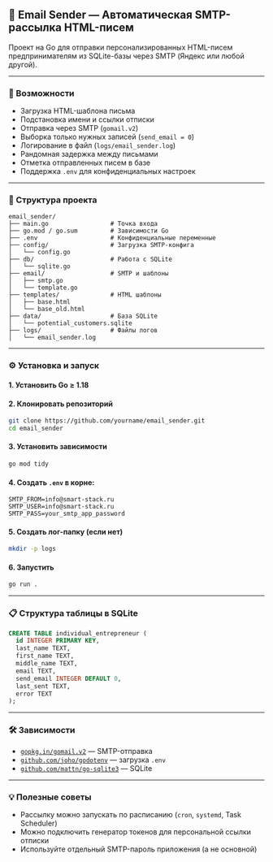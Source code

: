 ## 📧 Email Sender — Автоматическая SMTP-рассылка HTML-писем

Проект на Go для отправки персонализированных HTML-писем предпринимателям из SQLite-базы через SMTP (Яндекс или любой другой).

---

### 🧾 Возможности

* Загрузка HTML-шаблона письма
* Подстановка имени и ссылки отписки
* Отправка через SMTP (`gomail.v2`)
* Выборка только нужных записей (`send_email = 0`)
* Логирование в файл (`logs/email_sender.log`)
* Рандомная задержка между письмами
* Отметка отправленных писем в базе
* Поддержка `.env` для конфиденциальных настроек

---

### 📂 Структура проекта

```
email_sender/
├── main.go                 # Точка входа
├── go.mod / go.sum         # Зависимости Go
├── .env                    # Конфиденциальные переменные
├── config/                 # Загрузка SMTP-конфига
│   └── config.go
├── db/                     # Работа с SQLite
│   └── sqlite.go
├── email/                  # SMTP и шаблоны
│   ├── smtp.go
│   └── template.go
├── templates/              # HTML шаблоны
│   ├── base.html
│   └── base_old.html
├── data/                   # База SQLite
│   └── potential_customers.sqlite
├── logs/                   # Файлы логов
│   └── email_sender.log
```

---

### ⚙️ Установка и запуск

#### 1. Установить Go ≥ 1.18

#### 2. Клонировать репозиторий

```bash
git clone https://github.com/yourname/email_sender.git
cd email_sender
```

#### 3. Установить зависимости

```bash
go mod tidy
```

#### 4. Создать `.env` в корне:

```env
SMTP_FROM=info@smart-stack.ru
SMTP_USER=info@smart-stack.ru
SMTP_PASS=your_smtp_app_password
```

#### 5. Создать лог-папку (если нет)

```bash
mkdir -p logs
```

#### 6. Запустить

```bash
go run .
```

---

### 📋 Структура таблицы в SQLite

```sql
CREATE TABLE individual_entrepreneur (
  id INTEGER PRIMARY KEY,
  last_name TEXT,
  first_name TEXT,
  middle_name TEXT,
  email TEXT,
  send_email INTEGER DEFAULT 0,
  last_sent TEXT,
  error TEXT
);
```

---

### 🛠 Зависимости

* [`gopkg.in/gomail.v2`](https://pkg.go.dev/gopkg.in/gomail.v2) — SMTP-отправка
* [`github.com/joho/godotenv`](https://github.com/joho/godotenv) — загрузка `.env`
* [`github.com/mattn/go-sqlite3`](https://github.com/mattn/go-sqlite3) — SQLite

---

### 💡 Полезные советы

* Рассылку можно запускать по расписанию (`cron`, `systemd`, Task Scheduler)
* Можно подключить генератор токенов для персональной ссылки отписки
* Используйте отдельный SMTP-пароль приложения (а не основной)
